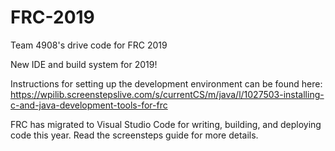 # FRC-2019
Team 4908's drive code for FRC 2019

New IDE and build system for 2019!

Instructions for setting up the development environment can be found here: 
https://wpilib.screenstepslive.com/s/currentCS/m/java/l/1027503-installing-c-and-java-development-tools-for-frc

FRC has migrated to Visual Studio Code for writing, building, and deploying code this year. Read the screensteps guide
for more details.
